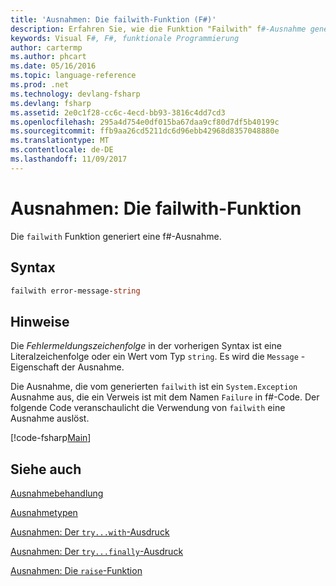 ```yaml
---
title: 'Ausnahmen: Die failwith-Funktion (F#)'
description: Erfahren Sie, wie die Funktion "Failwith" f#-Ausnahme generiert.
keywords: Visual F#, F#, funktionale Programmierung
author: cartermp
ms.author: phcart
ms.date: 05/16/2016
ms.topic: language-reference
ms.prod: .net
ms.technology: devlang-fsharp
ms.devlang: fsharp
ms.assetid: 2e0c1f28-cc6c-4ecd-bb93-3816c4dd7cd3
ms.openlocfilehash: 295a4d754e0df015ba67daa9cf80d7df5b40199c
ms.sourcegitcommit: ffb9aa26cd5211dc6d96ebb42968d8357048880e
ms.translationtype: MT
ms.contentlocale: de-DE
ms.lasthandoff: 11/09/2017
---
```

# <a name="exceptions-the-failwith-function"></a>Ausnahmen: Die failwith-Funktion

Die `failwith` Funktion generiert eine f#-Ausnahme.


## <a name="syntax"></a>Syntax

```fsharp
failwith error-message-string
```

## <a name="remarks"></a>Hinweise
Die *Fehlermeldungszeichenfolge* in der vorherigen Syntax ist eine Literalzeichenfolge oder ein Wert vom Typ `string`. Es wird die `Message` -Eigenschaft der Ausnahme.

Die Ausnahme, die vom generierten `failwith` ist ein `System.Exception` Ausnahme aus, die ein Verweis ist mit dem Namen `Failure` in f#-Code. Der folgende Code veranschaulicht die Verwendung von `failwith` eine Ausnahme auslöst.

[!code-fsharp[Main](../../../../samples/snippets/fsharp/lang-ref-2/snippet6001.fs)]
    
## <a name="see-also"></a>Siehe auch
[Ausnahmebehandlung](index.md)

[Ausnahmetypen](exception-types.md)

[Ausnahmen: Der `try...with`-Ausdruck](the-try-with-expression.md)

[Ausnahmen: Der `try...finally`-Ausdruck](the-try-finally-expression.md)

[Ausnahmen: Die `raise`-Funktion](the-raise-function.md)
